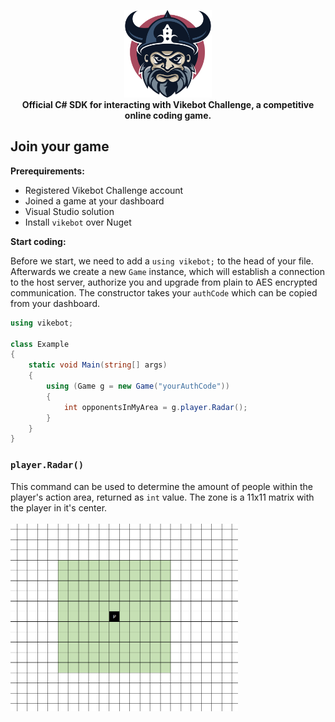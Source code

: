 <p align="center">
  <a href="#0">
    <img src="img/logo.png" height="140px">
  </a>
  <br>
  <strong>Official C# SDK for interacting with Vikebot Challenge, a competitive online coding game.</strong>
</p>

## Join your game
**Prerequirements:**
* Registered Vikebot Challenge account
* Joined a game at your dashboard
* Visual Studio solution
* Install `vikebot` over Nuget

**Start coding:**

Before we start, we need to add a `using vikebot;` to the head of your file. Afterwards we create a new `Game` instance, which will establish a connection to the host server, authorize you and upgrade from plain to AES encrypted communication. The constructor takes your `authCode` which can be copied from your dashboard.
```csharp
using vikebot;

class Example
{
    static void Main(string[] args)
    {
        using (Game g = new Game("yourAuthCode"))
        {
            int opponentsInMyArea = g.player.Radar();
        }
    }
}
```

### `player.Radar()`
This command can be used to determine the amount of people within the player's action area, returned as `int` value. The zone is a 11x11 matrix with the player in it's center.
<br><br><img src="img/radar.png" height="300px">
